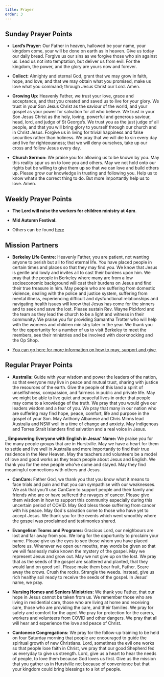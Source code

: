 ```yaml
---
title: Prayer
order: 3
---
```


## Sunday Prayer Points

- **Lord’s Prayer:** Our Father in heaven, hallowed be your name, your kingdom come, your will be done on earth as in heaven. Give us today our daily bread. Forgive us our sins as we forgive those who sin against us. Lead us not into temptation, but deliver us from evil. For the kingdom, the power, and the glory are yours now and forever.

- **Collect:** Almighty and eternal God, grant that we may grow in faith, hope, and love; and that we may obtain what you promised, make us love what you command; through Jesus Christ our Lord. Amen.

- **Growing Up:** Heavenly Father, we trust your love, grace and acceptance, and that you created and saved us to live for your glory. We trust in your Son Jesus Christ as the saviour of the world, and your gospel as your power for salvation for all who believe. We trust in your Son Jesus Christ as the holy, loving, powerful and generous saviour, head, lord, and judge of St George’s. We trust you as the just judge of all people, and that you will bring glory to yourself through our church and in Christ Jesus. Forgive us in living for trivial happiness and false securities rather than holiness. We pray that we will die to sin every day and live for righteousness; that we will deny ourselves, take up our cross and follow Jesus every day. 

- **Church Sermon:** We praise you for allowing us to be known by you. May this reality spur us on to love you and others. May we not hold onto our rights but be willing to give them up so that we can love and build others up. Please grow our knowledge in trusting and following you. Help us to know what’s the correct thing to do. But more importantly help us to love. Amen.  



## Weekly Prayer Points
- **The Lord will raise the workers for children ministry at 4pm.**
- **Mid Autumn Festival.**

- Others can be found [here](https://stgeorgeshurstville.org.au/prayer) 

## Mission Partners
- **Berkeley Life Centre:** Heavenly Father, you are patient, not wanting anyone to perish but all to find eternal life. You have placed people in certain times and places so that they may find you. We know that Jesus is gentle and lowly and invites all to cast their burdens upon him. We pray that the people in Berkeley where many are from a low socioeconomic background will cast their burdens on Jesus and find their true treasure in him. May people who are suffering from domestic violence, dealing with the police and justice system, suffering from mental illness, experiencing difficult and dysfunctional relationships and navigating health issues will know that Jesus has come for the sinners and to seek and save the lost. Please sustain Rev. Wayne Pickford and the team as they lead the church to be a light and witness in their community. We praise you for providing Samantha Trotter who will help with the womens and children ministry later in the year. We thank you for the opportunity for a number of us to visit Berkeley to meet the members, see their ministries and be involved with doorknocking and the Op Shop. 

- [You can go here for more information on how to pray, support and give](https://stgeorgeshurstville.org.au/mission-partners).

## Regular Prayer Points

- **Australia:** Guide with your wisdom and power the leaders of the nation, so that everyone may live in peace and mutual trust, sharing with justice the resources of the earth. Give the people of this land a spirit of unselfishness, compassion, and fairness in public and private life. May we might be able to live quiet and peaceful lives in order that people may come to a knowledge of the truth. We pray that you would give our leaders wisdom and a fear of you. We pray that many in our nation who are suffering may find hope, peace, comfort, life and purpose in the gospel of your Son. May Anthony Albanese and Chris Minns lead Australia and NSW well in a time of change and anxiety. May Indigenous and Torres Strait Islanders find salvation and a real voice in Jesus. 

_ **Empowering Everyone with English in Jesus’ Name:** We praise you for the many people groups that are in Hurstville. May we have a heart for them to settle and live well in Australia and more importantly to find their true residence in the New Heaven. May the teachers and volunteers be a model of love and good works as they teach people about Jesus and English. We thank you for the new people who’ve come and stayed. May they find meaningful connections with others and Jesus. 

- **CanCare:** Father God, we thank you that you know what it means to face trials and pain and that you can sympathise with our weaknesses. We ask that you’ll use CanCare to support people and their family and friends who are or have suffered the ravages of cancer. Please give them wisdom in how to support this community especially during this uncertain period of COVID. May God bless those suffering from cancer with his peace. May God's salvation come to those who have yet to accept Jesus. We thank you for the events which went smoothly where the gospel was proclaimed and testimonies shared. 

- **Evangelism Teams and Programs:** Gracious Lord, our neighbours are lost and far away from you. We long for the opportunity to proclaim your name. Please give us the eyes to see those whom you have placed before us. Whenever we open our mouths, may words be given so that we will fearlessly make known the mystery of the gospel. May we represent Jesus and grow out. May we not give up on the lost. We pray that as the seeds of the gospel are scattered and planted, that they would land on good soil. Please make them bear fruit, Father. Scare away the crows. Crush the rocks. Strangle the weeds. Instead, give us rich healthy soil ready to receive the seeds of the gospel. In Jesus’ name, we pray. 

- **Nursing Homes and Seniors Ministries:** We thank you Father, that our hope in Jesus cannot be taken from us. We remember those who are living in residential care, those who are living at home and receiving care, those who are providing the care, and their families. We pray for safety and comfort for the aged. We pray for protection for the carers, workers and volunteers from COVID and other dangers. We pray that all will hear and experience the love and peace of Christ. 

- **Cantonese Congregations:** We pray for the follow-up training to be held on four Saturday morning that people are encouraged to guide the spiritual growth of new Christians. Lord, sometimes the evil one works so that people lose faith in Christ, we pray that our good Shepherd fed us everyday to give us strength. Lord, give us a heart to hear the needs of people, to love them because God loves us first. Give us the mission that you gather us in Hurstville not because of convenience but that your kingdom could bring blessings to a lot of people.
